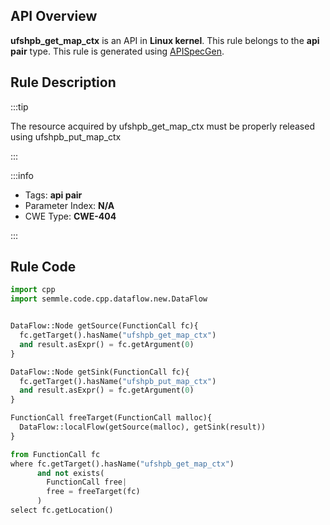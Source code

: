 ---
---


## API Overview
**ufshpb_get_map_ctx** is an API in **Linux kernel**. This rule belongs to the **api pair** type. This rule is generated using [APISpecGen](../../tools/APISpecGen).
## Rule Description

:::tip

The resource acquired by ufshpb_get_map_ctx must be properly released using ufshpb_put_map_ctx

:::

:::info

- Tags: **api pair**
- Parameter Index: **N/A**
- CWE Type: **CWE-404**

:::

## Rule Code
```python
import cpp
import semmle.code.cpp.dataflow.new.DataFlow


DataFlow::Node getSource(FunctionCall fc){
  fc.getTarget().hasName("ufshpb_get_map_ctx")
  and result.asExpr() = fc.getArgument(0)
}

DataFlow::Node getSink(FunctionCall fc){
  fc.getTarget().hasName("ufshpb_put_map_ctx")
  and result.asExpr() = fc.getArgument(0)
}

FunctionCall freeTarget(FunctionCall malloc){
  DataFlow::localFlow(getSource(malloc), getSink(result))
}

from FunctionCall fc
where fc.getTarget().hasName("ufshpb_get_map_ctx")
      and not exists(
        FunctionCall free| 
        free = freeTarget(fc)
      )
select fc.getLocation()

    
```